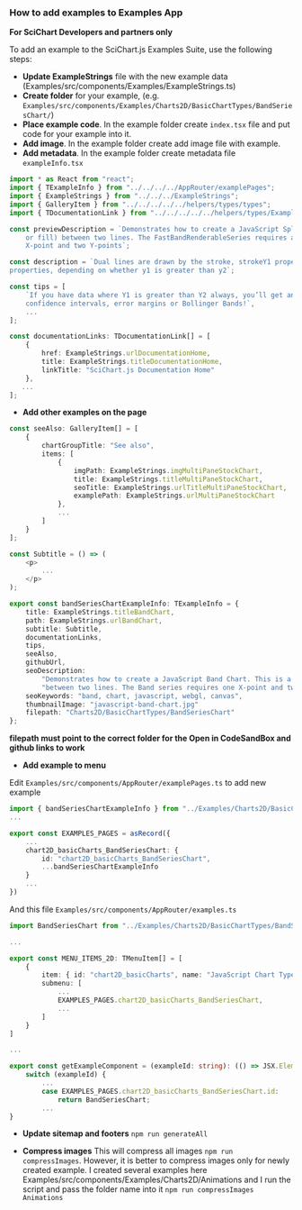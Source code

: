 ### How to add examples to Examples App

**For SciChart Developers and partners only**

To add an example to the SciChart.js Examples Suite, use the following steps:

- **Update ExampleStrings** file with the new example data (Examples/src/components/Examples/ExampleStrings.ts)
- **Create folder** for your example, (e.g. `Examples/src/components/Examples/Charts2D/BasicChartTypes/BandSeriesChart/`)
- **Place example code**. In the example folder create `index.tsx` file and put code for your example into it.
- **Add image**. In the example folder create add image file with example.
- **Add metadata**. In the example folder create metadata file `exampleInfo.tsx`

```ts
import * as React from "react";
import { TExampleInfo } from "../../../../AppRouter/examplePages";
import { ExampleStrings } from "../../../ExampleStrings";
import { GalleryItem } from "../../../../../helpers/types/types";
import { TDocumentationLink } from "../../../../../helpers/types/ExampleDescriptionTypes";

const previewDescription = `Demonstrates how to create a JavaScript Spline Band Chart. This is a chart type which draws an area (polygon
    or fill) between two lines. The FastBandRenderableSeries requires an XyyDataSeries, which contains one
    X-point and two Y-points`;

const description = `Dual lines are drawn by the stroke, strokeY1 properties and shaded bands are drawn by the fill and fillY1
properties, depending on whether y1 is greater than y2`;

const tips = [
    `If you have data where Y1 is greater than Y2 always, you’ll get an envelope effect. Great for rendering
    confidence intervals, error margins or Bollinger Bands!`,
    ...
];

const documentationLinks: TDocumentationLink[] = [
    {
        href: ExampleStrings.urlDocumentationHome,
        title: ExampleStrings.titleDocumentationHome,
        linkTitle: "SciChart.js Documentation Home"
    },
   ...
];
```

- **Add other examples on the page**

```ts
const seeAlso: GalleryItem[] = [
    {
        chartGroupTitle: "See also",
        items: [
            {
                imgPath: ExampleStrings.imgMultiPaneStockChart,
                title: ExampleStrings.titleMultiPaneStockChart,
                seoTitle: ExampleStrings.urlTitleMultiPaneStockChart,
                examplePath: ExampleStrings.urlMultiPaneStockChart
            },
            ...
        ]
    }
];

const Subtitle = () => (
    <p>
        ...
    </p>
);

export const bandSeriesChartExampleInfo: TExampleInfo = {
    title: ExampleStrings.titleBandChart,
    path: ExampleStrings.urlBandChart,
    subtitle: Subtitle,
    documentationLinks,
    tips,
    seeAlso,
    githubUrl,
    seoDescription:
        "Demonstrates how to create a JavaScript Band Chart. This is a chart type which draws an area (polygon or fill) " +
        "between two lines. The Band series requires one X-point and two Y-points to draw the polygon",
    seoKeywords: "band, chart, javascript, webgl, canvas",
    thumbnailImage: "javascript-band-chart.jpg"
    filepath: "Charts2D/BasicChartTypes/BandSeriesChart"
};
```

**filepath must point to the correct folder for the Open in CodeSandBox and github links to work**

- **Add example to menu**

Edit `Examples/src/components/AppRouter/examplePages.ts` to add new example

```ts
import { bandSeriesChartExampleInfo } from "../Examples/Charts2D/BasicChartTypes/BandSeriesChart/exampleInfo";
...

export const EXAMPLES_PAGES = asRecord({
    ...
    chart2D_basicCharts_BandSeriesChart: {
        id: "chart2D_basicCharts_BandSeriesChart",
        ...bandSeriesChartExampleInfo
    }
    ...
})
```

And this file `Examples/src/components/AppRouter/examples.ts`

```ts
import BandSeriesChart from "../Examples/Charts2D/BasicChartTypes/BandSeriesChart";

...

export const MENU_ITEMS_2D: TMenuItem[] = [
    {
        item: { id: "chart2D_basicCharts", name: "JavaScript Chart Types" },
        submenu: [
            ...
            EXAMPLES_PAGES.chart2D_basicCharts_BandSeriesChart,
            ...
        ]
    }
]

...

export const getExampleComponent = (exampleId: string): (() => JSX.Element) => {
    switch (exampleId) {
        ...
        case EXAMPLES_PAGES.chart2D_basicCharts_BandSeriesChart.id:
            return BandSeriesChart;
        ...
}

```

- **Update sitemap and footers**
  `npm run generateAll`

- **Compress images**
  This will compress all images `npm run compressImages`.
  However, it is better to compress images only for newly created example. I created several examples here Examples/src/components/Examples/Charts2D/Animations and I run the script and pass the folder name into it
  `npm run compressImages Animations`
